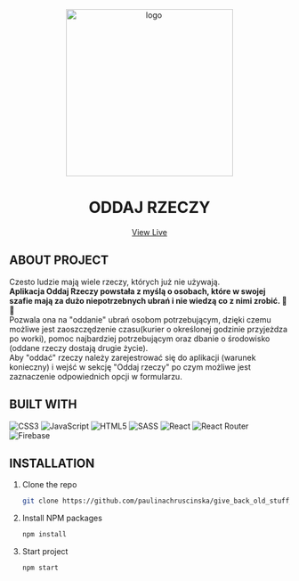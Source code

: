 <div align="center">
    <img src="https://github.com/paulinachruscinska/ticket_app/blob/main/public/images/frontend-developer-logo.png" alt="logo" width="300" height="300">
    
<h1 align="center">ODDAJ RZECZY</h1>

<p align="center">
<a href="https://givebackoldstuff.netlify.app/">View Live</a>
</p>

</div>

## ABOUT PROJECT

Czesto ludzie mają wiele rzeczy, których już nie używają. 
<br/>
**Aplikacja Oddaj Rzeczy powstała z myślą o osobach, które w swojej szafie mają za dużo niepotrzebnych ubrań i nie wiedzą co z nimi zrobić. :dress: :shirt:**
<br/>
Pozwala ona na "oddanie" ubrań osobom potrzebującym, dzięki czemu możliwe jest zaoszczędzenie czasu(kurier o określonej godzinie przyjeżdza po worki), pomoc najbardziej potrzebującym oraz dbanie o środowisko (oddane rzeczy dostają drugie życie).
<br/>
Aby "oddać" rzeczy należy zarejestrować się do aplikacji (warunek konieczny) i wejść w sekcję "Oddaj rzeczy" po czym możliwe jest zaznaczenie odpowiednich opcji w formularzu.


## BUILT WITH

![CSS3](https://img.shields.io/badge/css3-%231572B6.svg?style=for-the-badge&logo=css3&logoColor=white) 
![JavaScript](https://img.shields.io/badge/javascript-%23323330.svg?style=for-the-badge&logo=javascript&logoColor=%23F7DF1E) 
![HTML5](https://img.shields.io/badge/html5-%23E34F26.svg?style=for-the-badge&logo=html5&logoColor=white) 
![SASS](https://img.shields.io/badge/SASS-hotpink.svg?style=for-the-badge&logo=SASS&logoColor=white) 
![React](https://img.shields.io/badge/react-%2320232a.svg?style=for-the-badge&logo=react&logoColor=%2361DAFB) 
![React Router](https://img.shields.io/badge/React_Router-CA4245?style=for-the-badge&logo=react-router&logoColor=white)  
![Firebase](https://img.shields.io/badge/firebase-%23039BE5.svg?style=for-the-badge&logo=firebase)

## INSTALLATION

1. Clone the repo
   ```sh
   git clone https://github.com/paulinachruscinska/give_back_old_stuff_app.git
   ```
2. Install NPM packages
   ```sh
   npm install
   ```
3. Start project
   ```sh
   npm start
   ```
